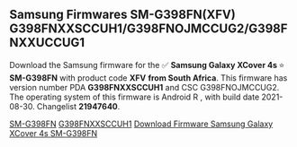 <h2>Samsung Firmwares SM-G398FN(XFV) G398FNXXSCCUH1/G398FNOJMCCUG2/G398FNXXUCCUG1</h2>
Download the Samsung firmware for the ✅ <strong>Samsung Galaxy XCover 4s </strong> ⭐ <strong>SM-G398FN</strong> with product code <strong>XFV</strong> <strong> from South Africa</strong>. This firmware has version number PDA <strong>G398FNXXSCCUH1</strong> and CSC G398FNOJMCCUG2. The operating system of this firmware is Android R , with build date 2021-08-30. Changelist <strong>21947640</strong>.


[SM-G398FN](https://samfirm.shop/samsung/model/SM-G398FN)
[G398FNXXSCCUH1](https://samfirm.shop/samsung/pda/G398FNXXSCCUH1)
[Download Firmware Samsung Galaxy XCover 4s SM-G398FN](https://samfirm.shop/samsung/firmware/452060)
